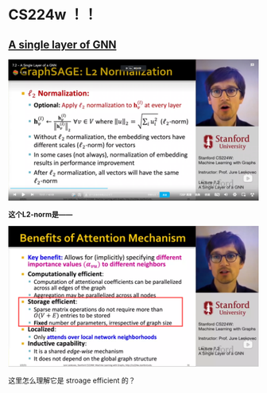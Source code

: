 # CS224w ！！

## [A single layer of GNN](https://www.bilibili.com/video/BV1RZ4y1c7Co?p=21&vd_source=50d90e3800a4d748295727d11723ed9f)

![](images/2022-10-03-22-41-07.png)

**这个L2-norm是——**

![](images/2022-10-03-23-01-28.png)

这里怎么理解它是 stroage efficient 的？

